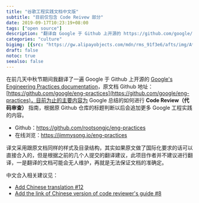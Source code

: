 ```yaml
---
title: "谷歌工程实践文档中文版"
subtitle: "目前仅包含 Code Reivew 部分"
date: 2019-09-17T10:23:19+08:00
tags: ["open source"]
description: "翻译自 Google 于 Github 上开源的 https://github.com/google/eng-practices。"
categories: "culture"
bigimg: [{src: "https://gw.alipayobjects.com/mdn/rms_91f3e6/afts/img/A*aWXhRZMnc1AAAAAAAAAAAABkARQnAQ", desc: "Photo via Unsplash"}]
draft: false
notoc: true
seealso: false
---
```


在前几天中秋节期间我翻译了一遍 Google 于 Github 上开源的 [Google's Engineering Practices documentation](https://github.com/google/eng-practices)，原文档 Github 地址： [https://github.com/google/eng-practices](https://github.com/google/eng-practices)，目前为止的主要内容为 Google 总结的如何进行 **Code Review（代码审查）** 指南，根据原 Github 仓库的标题判断以后会追加更多 Google 工程实践的内容。

- Github：https://github.com/rootsongjc/eng-practices
- 在线浏览：https://jimmysong.io/eng-practices

译文采用跟原文档同样的样式及目录结构，其实如果原文做了国际化要求的话可以直接合入的，但是根据之前的几个人提交的翻译建议，此项目作者并不建议进行翻译，一是翻译的文档可能会无人维护，再就是无法保证文档的准确定。

中文合入相关建议见：

- [Add Chinese translation #12](https://github.com/google/eng-practices/pull/12)
- [Add the link of Chinese version of code reviewer's guide #8](https://github.com/google/eng-practices/pull/8)